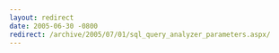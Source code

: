 ```yaml
---
layout: redirect
date: 2005-06-30 -0800
redirect: /archive/2005/07/01/sql_query_analyzer_parameters.aspx/
---
```

